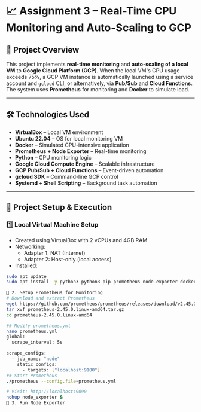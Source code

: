 # 📈 Assignment 3 – Real-Time CPU Monitoring and Auto-Scaling to GCP

## 📘 Project Overview
This project implements **real-time monitoring** and **auto-scaling of a local VM** to **Google Cloud Platform (GCP)**. When the local VM's CPU usage exceeds 75%, a GCP VM instance is automatically launched using a service account and `gcloud` CLI, or alternatively, via **Pub/Sub** and **Cloud Functions**. The system uses **Prometheus** for monitoring and **Docker** to simulate load.

---

## 🛠 Technologies Used

- **VirtualBox** – Local VM environment  
- **Ubuntu 22.04** – OS for local monitoring VM  
- **Docker** – Simulated CPU-intensive application  
- **Prometheus + Node Exporter** – Real-time monitoring  
- **Python** – CPU monitoring logic  
- **Google Cloud Compute Engine** – Scalable infrastructure  
- **GCP Pub/Sub + Cloud Functions** – Event-driven automation  
- **gcloud SDK** – Command-line GCP control  
- **Systemd + Shell Scripting** – Background task automation  

---

## 🔧 Project Setup & Execution

### 1️⃣ Local Virtual Machine Setup

- Created using VirtualBox with 2 vCPUs and 4GB RAM  
- Networking:
  - Adapter 1: NAT (Internet)
  - Adapter 2: Host-only (local access)  
- Installed:
```bash
sudo apt update
sudo apt install -y python3 python3-pip prometheus node-exporter docker.io

🔹 2. Setup Prometheus for Monitoring
# Download and extract Prometheus
wget https://github.com/prometheus/prometheus/releases/download/v2.45.0/prometheus-2.45.0.linux-amd64.tar.gz
tar xvf prometheus-2.45.0.linux-amd64.tar.gz
cd prometheus-2.45.0.linux-amd64

## Modify prometheus.yml
nano prometheus.yml
global:
  scrape_interval: 5s

scrape_configs:
  - job_name: "node"
    static_configs:
      - targets: ["localhost:9100"]
## Start Prometheus
./prometheus --config.file=prometheus.yml

# Visit: http://localhost:9090
nohup node_exporter &
🔹 3. Run Node Exporter
